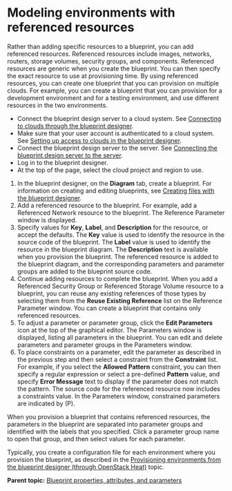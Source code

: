 # Modeling environments with referenced resources

Rather than adding specific resources to a blueprint, you can add referenced resources. Referenced resources include images, networks, routers, storage volumes, security groups, and components. Referenced resources are generic when you create the blueprint. You can then specify the exact resource to use at provisioning time. By using referenced resources, you can create one blueprint that you can provision on multiple clouds. For example, you can create a blueprint that you can provision for a development environment and for a testing environment, and use different resources in the two environments.

-   Connect the blueprint design server to a cloud system. See [Connecting to clouds through the blueprint designer](security_cloud_connection.md).
-   Make sure that your user account is authenticated to a cloud system. See [Setting up access to clouds in the blueprint designer](../../com.ibm.udeploy.admin.doc/topics/security_auth_bds.md).
-   Connect the blueprint design server to the server. See [Connecting the blueprint design server to the server](../../com.ibm.udeploy.doc/topics/ucdp_integrate.md).
-   Log in to the blueprint designer.
-   At the top of the page, select the cloud project and region to use.

1.   In the blueprint designer, on the **Diagram** tab, create a blueprint. For information on creating and editing blueprints, see [Creating files with the blueprint designer](blueprint_edit.md#).
2.   Add a referenced resource to the blueprint. For example, add a Referenced Network resource to the blueprint. The Reference Parameter window is displayed.
3.   Specify values for **Key**, **Label**, and **Description** for the resource, or accept the defaults. The **Key** value is used to identify the resource in the source code of the blueprint. The **Label** value is used to identify the resource in the blueprint diagram. The **Description** text is available when you provision the blueprint. The referenced resource is added to the blueprint diagram, and the corresponding parameters and parameter groups are added to the blueprint source code.
4.   Continue adding resources to complete the blueprint. When you add a Referenced Security Group or Referenced Storage Volume resource to a blueprint, you can reuse any existing references of those types by selecting them from the **Reuse Existing Reference** list on the Reference Parameter window. You can create a blueprint that contains only referenced resources.
5.   To adjust a parameter or parameter group, click the **Edit Parameters** icon at the top of the graphical editor. The Parameters window is displayed, listing all parameters in the blueprint. You can edit and delete parameters and parameter groups in the Parameters window.
6.   To place constraints on a parameter, edit the parameter as described in the previous step and then select a constraint from the **Constraint** list. For example, if you select the **Allowed Pattern** constraint, you can then specify a regular expression or select a pre-defined **Pattern** value, and specify **Error Message** text to display if the parameter does not match the pattern. The source code for the referenced resource now includes a constraints value. In the Parameters window, constrained parameters are indicated by \(P\).

When you provision a blueprint that contains referenced resources, the parameters in the blueprint are separated into parameter groups and identified with the labels that you specified. Click a parameter group name to open that group, and then select values for each parameter.

Typically, you create a configuration file for each environment where you provision the blueprint, as described in the [Provisioning environments from the blueprint designer \(through OpenStack Heat\)](env_provision_edt.md#) topic.

**Parent topic:** [Blueprint properties, attributes, and parameters](../../com.ibm.udeploy.doc/topics/blueprint_props_ov.md)

